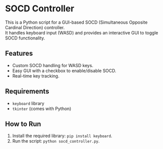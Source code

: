 # SOCD Controller

This is a Python script for a GUI-based SOCD (Simultaneous Opposite Cardinal Direction) controller.  
It handles keyboard input (WASD) and provides an interactive GUI to toggle SOCD functionality.

## Features
- Custom SOCD handling for WASD keys.
- Easy GUI with a checkbox to enable/disable SOCD.
- Real-time key tracking.

## Requirements
- `keyboard` library
- `tkinter` (comes with Python)

## How to Run
1. Install the required library: `pip install keyboard`.
2. Run the script: `python socd_controller.py`.

